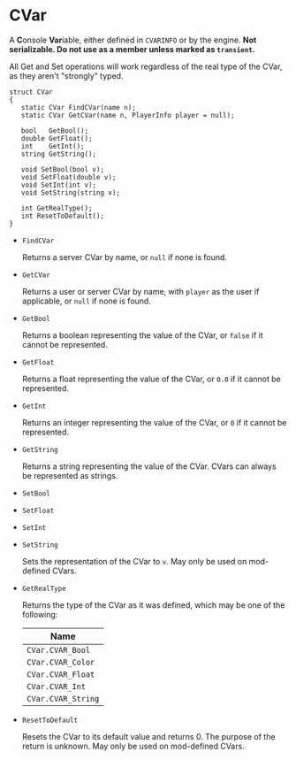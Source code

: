 # CVar

A **C**onsole **Var**iable, either defined in `CVARINFO` or by the engine. **Not serializable. Do not use as a member unless marked as `transient`.**

All Get and Set operations will work regardless of the real type of the CVar, as they aren't "strongly" typed.

```
struct CVar
{
   static CVar FindCVar(name n);
   static CVar GetCVar(name n, PlayerInfo player = null);

   bool   GetBool();
   double GetFloat();
   int    GetInt();
   string GetString();

   void SetBool(bool v);
   void SetFloat(double v);
   void SetInt(int v);
   void SetString(string v);

   int GetRealType();
   int ResetToDefault();
}
```

- `FindCVar`

   Returns a server CVar by name, or `null` if none is found.

- `GetCVar`

   Returns a user or server CVar by name, with `player` as the user if applicable, or `null` if none is found.

- `GetBool`

   Returns a boolean representing the value of the CVar, or `false` if it cannot be represented.

- `GetFloat`

   Returns a float representing the value of the CVar, or `0.0` if it cannot be represented.

- `GetInt`

   Returns an integer representing the value of the CVar, or `0` if it cannot be represented.

- `GetString`

   Returns a string representing the value of the CVar. CVars can always be represented as strings.

- `SetBool`
- `SetFloat`
- `SetInt`
- `SetString`

   Sets the representation of the CVar to `v`. May only be used on mod-defined CVars.

- `GetRealType`

   Returns the type of the CVar as it was defined, which may be one of the following:

   | Name               |
   | ----               |
   | `CVar.CVAR_Bool`   |
   | `CVar.CVAR_Color`  |
   | `CVar.CVAR_Float`  |
   | `CVar.CVAR_Int`    |
   | `CVar.CVAR_String` |

- `ResetToDefault`

   Resets the CVar to its default value and returns 0. The purpose of the return is unknown. May only be used on mod-defined CVars.

<!-- EOF -->
